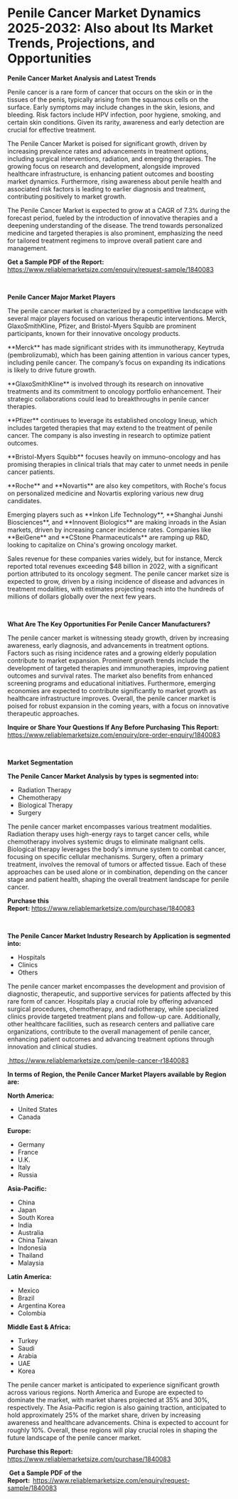 <p><h1>Penile Cancer Market Dynamics 2025-2032: Also about Its Market Trends, Projections, and Opportunities</h1></p><p><strong>Penile Cancer Market Analysis and Latest Trends</strong></p>
<p><p>Penile cancer is a rare form of cancer that occurs on the skin or in the tissues of the penis, typically arising from the squamous cells on the surface. Early symptoms may include changes in the skin, lesions, and bleeding. Risk factors include HPV infection, poor hygiene, smoking, and certain skin conditions. Given its rarity, awareness and early detection are crucial for effective treatment.</p><p>The Penile Cancer Market is poised for significant growth, driven by increasing prevalence rates and advancements in treatment options, including surgical interventions, radiation, and emerging therapies. The growing focus on research and development, alongside improved healthcare infrastructure, is enhancing patient outcomes and boosting market dynamics. Furthermore, rising awareness about penile health and associated risk factors is leading to earlier diagnosis and treatment, contributing positively to market growth.</p><p>The Penile Cancer Market is expected to grow at a CAGR of 7.3% during the forecast period, fueled by the introduction of innovative therapies and a deepening understanding of the disease. The trend towards personalized medicine and targeted therapies is also prominent, emphasizing the need for tailored treatment regimens to improve overall patient care and management.</p></p>
<p><strong>Get a Sample PDF of the Report:&nbsp;</strong> <a href="https://www.reliablemarketsize.com/enquiry/request-sample/1840083?utm_campaign=2640&utm_medium=2&utm_source=Github&utm_content=ia&utm_term=19042025&utm_id=penile-cancer">https://www.reliablemarketsize.com/enquiry/request-sample/1840083</a></p>
<p>&nbsp;</p>
<p><strong>Penile Cancer Major Market Players</strong></p>
<p><p>The penile cancer market is characterized by a competitive landscape with several major players focused on various therapeutic interventions. Merck, GlaxoSmithKline, Pfizer, and Bristol-Myers Squibb are prominent participants, known for their innovative oncology products. </p><p>**Merck** has made significant strides with its immunotherapy, Keytruda (pembrolizumab), which has been gaining attention in various cancer types, including penile cancer. The company’s focus on expanding its indications is likely to drive future growth.</p><p>**GlaxoSmithKline** is involved through its research on innovative treatments and its commitment to oncology portfolio enhancement. Their strategic collaborations could lead to breakthroughs in penile cancer therapies.</p><p>**Pfizer** continues to leverage its established oncology lineup, which includes targeted therapies that may extend to the treatment of penile cancer. The company is also investing in research to optimize patient outcomes.</p><p>**Bristol-Myers Squibb** focuses heavily on immuno-oncology and has promising therapies in clinical trials that may cater to unmet needs in penile cancer patients. </p><p>**Roche** and **Novartis** are also key competitors, with Roche's focus on personalized medicine and Novartis exploring various new drug candidates.</p><p>Emerging players such as **Inkon Life Technology**, **Shanghai Junshi Biosciences**, and **Innovent Biologics** are making inroads in the Asian markets, driven by increasing cancer incidence rates. Companies like **BeiGene** and **CStone Pharmaceuticals** are ramping up R&D, looking to capitalize on China's growing oncology market.</p><p>Sales revenue for these companies varies widely, but for instance, Merck reported total revenues exceeding $48 billion in 2022, with a significant portion attributed to its oncology segment. The penile cancer market size is expected to grow, driven by a rising incidence of disease and advances in treatment modalities, with estimates projecting reach into the hundreds of millions of dollars globally over the next few years.</p></p>
<p>&nbsp;</p>
<p><strong>What Are The Key Opportunities For Penile Cancer Manufacturers?</strong></p>
<p><p>The penile cancer market is witnessing steady growth, driven by increasing awareness, early diagnosis, and advancements in treatment options. Factors such as rising incidence rates and a growing elderly population contribute to market expansion. Prominent growth trends include the development of targeted therapies and immunotherapies, improving patient outcomes and survival rates. The market also benefits from enhanced screening programs and educational initiatives. Furthermore, emerging economies are expected to contribute significantly to market growth as healthcare infrastructure improves. Overall, the penile cancer market is poised for robust expansion in the coming years, with a focus on innovative therapeutic approaches.</p></p>
<p><strong>Inquire or Share Your Questions If Any Before Purchasing This Report:</strong> <a href="https://www.reliablemarketsize.com/enquiry/pre-order-enquiry/1840083?utm_campaign=2640&utm_medium=2&utm_source=Github&utm_content=ia&utm_term=19042025&utm_id=penile-cancer">https://www.reliablemarketsize.com/enquiry/pre-order-enquiry/1840083</a></p>
<p>&nbsp;</p>
<p><strong>Market Segmentation</strong></p>
<p><strong>The Penile Cancer Market Analysis by types is segmented into:</strong></p>
<p><ul><li>Radiation Therapy</li><li>Chemotherapy</li><li>Biological Therapy</li><li>Surgery</li></ul></p>
<p><p>The penile cancer market encompasses various treatment modalities. Radiation therapy uses high-energy rays to target cancer cells, while chemotherapy involves systemic drugs to eliminate malignant cells. Biological therapy leverages the body's immune system to combat cancer, focusing on specific cellular mechanisms. Surgery, often a primary treatment, involves the removal of tumors or affected tissue. Each of these approaches can be used alone or in combination, depending on the cancer stage and patient health, shaping the overall treatment landscape for penile cancer.</p></p>
<p><strong>Purchase this Report:&nbsp;</strong><a href="https://www.reliablemarketsize.com/purchase/1840083?utm_campaign=2640&utm_medium=2&utm_source=Github&utm_content=ia&utm_term=19042025&utm_id=penile-cancer">https://www.reliablemarketsize.com/purchase/1840083</a></p>
<p>&nbsp;</p>
<p><strong>The Penile Cancer Market Industry Research by Application is segmented into:</strong></p>
<p><ul><li>Hospitals</li><li>Clinics</li><li>Others</li></ul></p>
<p><p>The penile cancer market encompasses the development and provision of diagnostic, therapeutic, and supportive services for patients affected by this rare form of cancer. Hospitals play a crucial role by offering advanced surgical procedures, chemotherapy, and radiotherapy, while specialized clinics provide targeted treatment plans and follow-up care. Additionally, other healthcare facilities, such as research centers and palliative care organizations, contribute to the overall management of penile cancer, enhancing patient outcomes and advancing treatment options through innovation and clinical studies.</p></p>
<p><a href="https://www.reliablemarketsize.com/penile-cancer-r1840083?utm_campaign=2640&utm_medium=2&utm_source=Github&utm_content=ia&utm_term=19042025&utm_id=penile-cancer">&nbsp;https://www.reliablemarketsize.com/penile-cancer-r1840083</a></p>
<p><strong>In terms of Region, the Penile Cancer Market Players available by Region are:</strong></p>
<p>
    <p> <strong> North America: </strong>
        <ul>
            <li>United States</li>
            <li>Canada</li>
        </ul>
        </p> 
    <p> <strong> Europe: </strong>
        <ul>
            <li>Germany</li>
            <li>France</li>
            <li>U.K.</li>
            <li>Italy</li>
            <li>Russia</li>
        </ul>
        </p> 
    <p> <strong> Asia-Pacific: </strong>
        <ul>
            <li>China</li>
            <li>Japan</li>
            <li>South Korea</li>
            <li>India</li>
            <li>Australia</li>
            <li>China Taiwan</li>
            <li>Indonesia</li>
            <li>Thailand</li>
            <li>Malaysia</li>
        </ul>
        </p> 
    <p> <strong> Latin America: </strong>
        <ul>
            <li>Mexico</li>
            <li>Brazil</li>
            <li>Argentina Korea</li>
            <li>Colombia</li>
        </ul>
        </p> 
    <p> <strong> Middle East & Africa: </strong>
        <ul>
            <li>Turkey</li>
            <li>Saudi</li>
            <li>Arabia</li>
            <li>UAE</li>
            <li>Korea</li>
        </ul>
    </p>
    </p>
<p><p>The penile cancer market is anticipated to experience significant growth across various regions. North America and Europe are expected to dominate the market, with market shares projected at 35% and 30%, respectively. The Asia-Pacific region is also gaining traction, anticipated to hold approximately 25% of the market share, driven by increasing awareness and healthcare advancements. China is expected to account for roughly 10%. Overall, these regions will play crucial roles in shaping the future landscape of the penile cancer market.</p></p>
<p><strong>Purchase this Report: </strong><a href="https://www.reliablemarketsize.com/purchase/1840083?utm_campaign=2640&utm_medium=2&utm_source=Github&utm_content=ia&utm_term=19042025&utm_id=penile-cancer">https://www.reliablemarketsize.com/purchase/1840083</a></p>
<p>&nbsp;<strong>Get a Sample PDF of the Report:&nbsp;&nbsp;</strong><a href="https://www.reliablemarketsize.com/enquiry/request-sample/1840083?utm_campaign=2640&utm_medium=2&utm_source=Github&utm_content=ia&utm_term=19042025&utm_id=penile-cancer">https://www.reliablemarketsize.com/enquiry/request-sample/1840083</a></p>
<p><strong></strong></p>
<p><p></p><p></p><p></p></p>
